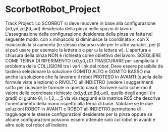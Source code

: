 # ScorbotRobot_Project

Track Project:
Lo SCORBOT si deve muovere in base alla configurazione (xd,yd,zd,βd,ωd) desiderata della pinza nello spazio di lavoro. 
L'assegnazione della configurazione desiderata della pinza va fatta nel seguente modo: con x minuscolo si diminuisce la coordinata x, con X maiuscolo la si aumenta (lo stesso discorso vale per le altre variabili, per β si può usare per esempio la lettera b e per ω la lettera w).
L'apertura e chiusura della pinza NON è richiesta come obiettivo del lavoro. 
SCEGLIERE COME TERNA DI RIFERIMENTO (x0,y0,z0)
TRASCURARE per semplicità il problema delle COLLISIONI tra i vari link del robot.
Deve essere possibile da tastiera selezionare la soluzione GOMITO ALTO e GOMITO BASSO ma anche la soluzione che fa lavorare il robot PROTESO in AVANTI (quella delle formule viste a lezione) o RIVOLTO all'INDIETRO (vedere i suggerimenti sotto per ricavare le formule in questo caso).
Scrivere sullo schermo il valore delle coordinate richieste (xd,yd,zd,βd,ωd), quello degli angoli (in gradi) di giunto θi, i=1,2,...,5 via via raggiunti e la matrice R05 che descrive l'orientamento della mano rispetto alla terna di base.
Valutare se le due soluzioni ROBOT in AVANTI e ROBOT all'INDIETRO permettono di raggiungere le stesse configurazioni desiderate per la pinza oppure se alcune configurazioni possono essere ottenute solo col robot in avanti e altre solo col robot all'indietro.
